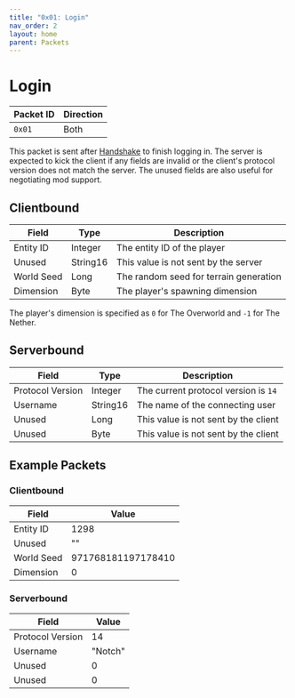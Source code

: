 ```yaml
---
title: "0x01: Login"
nav_order: 2
layout: home
parent: Packets
---
```


# Login

| Packet ID | Direction |
| --- | --- |
| `0x01` | Both |

This packet is sent after [Handshake](002-handshake.md) to finish logging in. The server is expected to kick the client if any fields are invalid or the client's protocol version does not match the server. The unused fields are also useful for negotiating mod support.

## Clientbound

| Field      | Type     | Description                            |
| ---------- | -------- | -------------------------------------- |
| Entity ID  | Integer  | The entity ID of the player            |
| Unused     | String16 | This value is not sent by the server   |
| World Seed | Long     | The random seed for terrain generation |
| Dimension  | Byte     | The player's spawning dimension        |

The player's dimension is specified as `0` for The Overworld and `-1` for The Nether.

## Serverbound

| Field            | Type     | Description                           |
| ---------------- | -------- | ------------------------------------- |
| Protocol Version | Integer  | The current protocol version is `14` |
| Username         | String16 | The name of the connecting user      |
| Unused           | Long     | This value is not sent by the client |
| Unused           | Byte     | This value is not sent by the client |

## Example Packets

### Clientbound

| Field | Value | 
| --- | --- |
| Entity ID | 1298 |
| Unused | "" |
| World Seed | 971768181197178410 |
| Dimension | 0 |

### Serverbound

| Field | Value | 
| --- | --- |
| Protocol Version | 14 |
| Username | "Notch" |
| Unused | 0 |
| Unused | 0 |